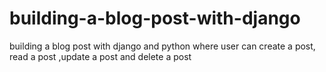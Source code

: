 # building-a-blog-post-with-django
building a blog post with django and python where user can create a post, read a post ,update a post and delete a post
